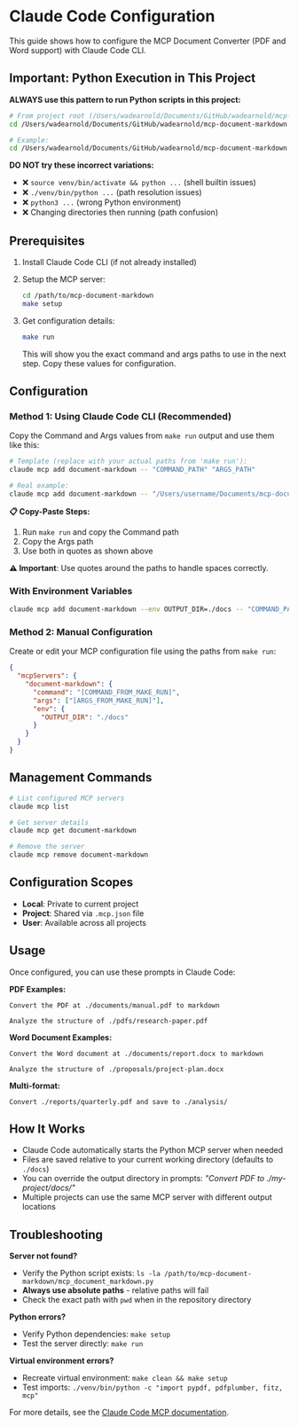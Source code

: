 # Claude Code Configuration

This guide shows how to configure the MCP Document Converter (PDF and Word support) with Claude Code CLI.

## Important: Python Execution in This Project

**ALWAYS use this pattern to run Python scripts in this project:**

```bash
# From project root (/Users/wadearnold/Documents/GitHub/wadearnold/mcp-document-markdown):
cd /Users/wadearnold/Documents/GitHub/wadearnold/mcp-document-markdown && venv/bin/python python/<script_name>.py <args>

# Example:
cd /Users/wadearnold/Documents/GitHub/wadearnold/mcp-document-markdown && venv/bin/python python/debug_pdf_extraction.py VTS_chapter4.pdf
```

**DO NOT try these incorrect variations:**
- ❌ `source venv/bin/activate && python ...` (shell builtin issues)
- ❌ `./venv/bin/python ...` (path resolution issues)  
- ❌ `python3 ...` (wrong Python environment)
- ❌ Changing directories then running (path confusion)

## Prerequisites

1. Install Claude Code CLI (if not already installed)
2. Setup the MCP server:
   ```bash
   cd /path/to/mcp-document-markdown
   make setup
   ```

3. Get configuration details:
   ```bash
   make run
   ```
   This will show you the exact command and args paths to use in the next step. Copy these values for configuration.

## Configuration

### Method 1: Using Claude Code CLI (Recommended)

Copy the Command and Args values from `make run` output and use them like this:

```bash
# Template (replace with your actual paths from 'make run'):
claude mcp add document-markdown -- "COMMAND_PATH" "ARGS_PATH"

# Real example:
claude mcp add document-markdown -- "/Users/username/Documents/mcp-document-markdown/venv/bin/python" "/Users/username/Documents/mcp-document-markdown/mcp_document_markdown.py"
```

**📋 Copy-Paste Steps:**
1. Run `make run` and copy the Command path
2. Copy the Args path  
3. Use both in quotes as shown above

**⚠️ Important**: Use quotes around the paths to handle spaces correctly.

### With Environment Variables

```bash
claude mcp add document-markdown --env OUTPUT_DIR=./docs -- "COMMAND_PATH" "ARGS_PATH"
```

### Method 2: Manual Configuration

Create or edit your MCP configuration file using the paths from `make run`:

```json
{
  "mcpServers": {
    "document-markdown": {
      "command": "[COMMAND_FROM_MAKE_RUN]",
      "args": ["[ARGS_FROM_MAKE_RUN]"],
      "env": {
        "OUTPUT_DIR": "./docs"
      }
    }
  }
}
```

## Management Commands

```bash
# List configured MCP servers
claude mcp list

# Get server details
claude mcp get document-markdown

# Remove the server
claude mcp remove document-markdown
```

## Configuration Scopes

- **Local**: Private to current project
- **Project**: Shared via `.mcp.json` file
- **User**: Available across all projects

## Usage

Once configured, you can use these prompts in Claude Code:

**PDF Examples:**
```
Convert the PDF at ./documents/manual.pdf to markdown
```

```
Analyze the structure of ./pdfs/research-paper.pdf
```

**Word Document Examples:**
```
Convert the Word document at ./documents/report.docx to markdown
```

```
Analyze the structure of ./proposals/project-plan.docx
```

**Multi-format:**
```
Convert ./reports/quarterly.pdf and save to ./analysis/
```

## How It Works

- Claude Code automatically starts the Python MCP server when needed
- Files are saved relative to your current working directory (defaults to `./docs`)
- You can override the output directory in prompts: *"Convert PDF to ./my-project/docs/"*
- Multiple projects can use the same MCP server with different output locations

## Troubleshooting

**Server not found?**
- Verify the Python script exists: `ls -la /path/to/mcp-document-markdown/mcp_document_markdown.py`
- **Always use absolute paths** - relative paths will fail
- Check the exact path with `pwd` when in the repository directory

**Python errors?**
- Verify Python dependencies: `make setup`
- Test the server directly: `make run`

**Virtual environment errors?**
- Recreate virtual environment: `make clean && make setup`
- Test imports: `./venv/bin/python -c "import pypdf, pdfplumber, fitz, mcp"`

For more details, see the [Claude Code MCP documentation](https://docs.anthropic.com/en/docs/claude-code/mcp).